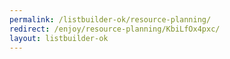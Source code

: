 ```yaml
---
permalink: /listbuilder-ok/resource-planning/
redirect: /enjoy/resource-planning/KbiLfOx4pxc/
layout: listbuilder-ok
---
```

